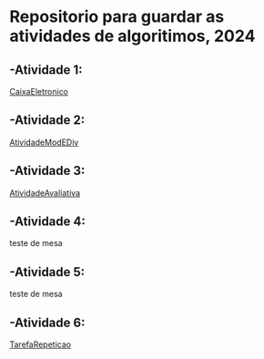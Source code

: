 # Repositorio para guardar as atividades de algoritimos, 2024
## -Atividade 1:
[CaixaEletronico](https://github.com/AgemT/TarefasPortugol/tree/CaixaEletronico)
## -Atividade 2:
[AtividadeModEDiv](https://github.com/AgemT/TarefasPortugol/tree/AtividadeModEDiv)
## -Atividade 3: 
[AtividadeAvaliativa](https://github.com/AgemT/TarefasPortugol/tree/AtividadeAvaliativa)
## -Atividade 4: 
teste de mesa
## -Atividade 5: 
teste de mesa
## -Atividade 6: 
[TarefaRepeticao](https://github.com/AgemT/TarefasPortugol/tree/TarefaRepeticao)
